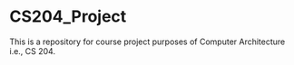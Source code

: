 # CS204_Project
This is a repository for course project purposes of Computer Architecture i.e., CS 204.
